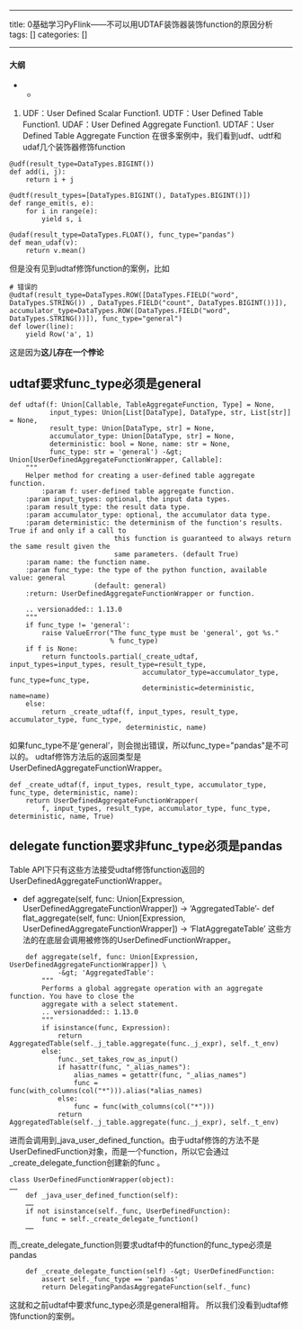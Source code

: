 
--- 
title:  0基础学习PyFlink——不可以用UDTAF装饰器装饰function的原因分析 
tags: []
categories: [] 

---


#### 大纲
- - 

1. UDF：User Defined Scalar Function1. UDTF：User Defined Table Function1. UDAF：User Defined Aggregate Function1. UDTAF：User Defined Table Aggregate Function
在很多案例中，我们看到udf、udtf和udaf几个装饰器修饰function

```
@udf(result_type=DataTypes.BIGINT())
def add(i, j):
	return i + j

@udtf(result_types=[DataTypes.BIGINT(), DataTypes.BIGINT()])
def range_emit(s, e):
	for i in range(e):
		yield s, i

@udaf(result_type=DataTypes.FLOAT(), func_type="pandas")
def mean_udaf(v):
	return v.mean()

```

但是没有见到udtaf修饰function的案例，比如

```
# 错误的
@udtaf(result_type=DataTypes.ROW([DataTypes.FIELD("word", DataTypes.STRING()) , DataTypes.FIELD("count", DataTypes.BIGINT())]), accumulator_type=DataTypes.ROW([DataTypes.FIELD("word", DataTypes.STRING())]), func_type="general")
def lower(line):
	yield Row('a', 1)

```

这是因为**这儿存在一个悖论**

## udtaf要求func_type必须是general

```
def udtaf(f: Union[Callable, TableAggregateFunction, Type] = None,
          input_types: Union[List[DataType], DataType, str, List[str]] = None,
          result_type: Union[DataType, str] = None,
          accumulator_type: Union[DataType, str] = None,
          deterministic: bool = None, name: str = None,
          func_type: str = 'general') -&gt; Union[UserDefinedAggregateFunctionWrapper, Callable]:
    """
    Helper method for creating a user-defined table aggregate function.
        :param f: user-defined table aggregate function.
    :param input_types: optional, the input data types.
    :param result_type: the result data type.
    :param accumulator_type: optional, the accumulator data type.
    :param deterministic: the determinism of the function's results. True if and only if a call to
                          this function is guaranteed to always return the same result given the
                          same parameters. (default True)
    :param name: the function name.
    :param func_type: the type of the python function, available value: general
                     (default: general)
    :return: UserDefinedAggregateFunctionWrapper or function.

    .. versionadded:: 1.13.0
    """
    if func_type != 'general':
        raise ValueError("The func_type must be 'general', got %s."
                         % func_type)
    if f is None:
        return functools.partial(_create_udtaf, input_types=input_types, result_type=result_type,
                                 accumulator_type=accumulator_type, func_type=func_type,
                                 deterministic=deterministic, name=name)
    else:
        return _create_udtaf(f, input_types, result_type, accumulator_type, func_type,
                             deterministic, name)

```

如果func_type不是’general’，则会抛出错误，所以func_type="pandas"是不可以的。 udtaf修饰方法后的返回类型是UserDefinedAggregateFunctionWrapper。

```
def _create_udtaf(f, input_types, result_type, accumulator_type, func_type, deterministic, name):
    return UserDefinedAggregateFunctionWrapper(
        f, input_types, result_type, accumulator_type, func_type, deterministic, name, True)

```

## delegate function要求非func_type必须是pandas

Table API下只有这些方法接受udtaf修饰function返回的UserDefinedAggregateFunctionWrapper。
- def aggregate(self, func: Union[Expression, UserDefinedAggregateFunctionWrapper]) -&gt; ‘AggregatedTable’- def flat_aggregate(self, func: Union[Expression, UserDefinedAggregateFunctionWrapper]) -&gt; ‘FlatAggregateTable’
这些方法的在底层会调用被修饰的UserDefinedFunctionWrapper。

```
    def aggregate(self, func: Union[Expression, UserDefinedAggregateFunctionWrapper]) \
            -&gt; 'AggregatedTable':
        """
        Performs a global aggregate operation with an aggregate function. You have to close the
        aggregate with a select statement.
        .. versionadded:: 1.13.0
        """
        if isinstance(func, Expression):
            return AggregatedTable(self._j_table.aggregate(func._j_expr), self._t_env)
        else:
            func._set_takes_row_as_input()
            if hasattr(func, "_alias_names"):
                alias_names = getattr(func, "_alias_names")
                func = func(with_columns(col("*"))).alias(*alias_names)
            else:
                func = func(with_columns(col("*")))
            return AggregatedTable(self._j_table.aggregate(func._j_expr), self._t_env)

```

进而会调用到_java_user_defined_function。由于udtaf修饰的方法不是UserDefinedFunction对象，而是一个function，所以它会通过_create_delegate_function创建新的func 。

```
class UserDefinedFunctionWrapper(object):
……
    def _java_user_defined_function(self):
    ……
    if not isinstance(self._func, UserDefinedFunction):
		func = self._create_delegate_function()
    ……

```

而_create_delegate_function则要求udtaf中的function的func_type必须是pandas

```
    def _create_delegate_function(self) -&gt; UserDefinedFunction:
        assert self._func_type == 'pandas'
        return DelegatingPandasAggregateFunction(self._func)

```

这就和之前udtaf中要求func_type必须是general相背。 所以我们没看到udtaf修饰function的案例。
